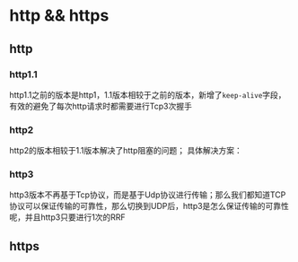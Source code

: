 # http && https


## http

### http1.1

http1.1之前的版本是http1，1.1版本相较于之前的版本，新增了`keep-alive`字段，有效的避免了每次http请求时都需要进行Tcp3次握手

### http2 

http2的版本相较于1.1版本解决了http阻塞的问题；
具体解决方案：


### http3

http3版本不再基于Tcp协议，而是基于Udp协议进行传输；那么我们都知道TCP协议可以保证传输的可靠性，那么切换到UDP后，http3是怎么保证传输的可靠性呢，并且http3只要进行1次的RRF


## https
